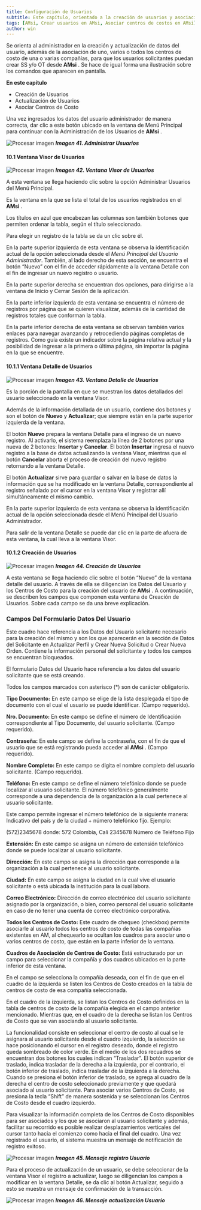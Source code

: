 ```yaml
---
title: Configuración de Usuarios
subtitle: Este capítulo, orientado a la creación de usuarios y asociación de centros de costos.
tags: [AMsi, Crear usuarios en AMsi, Asociar centros de costos en AMsi]
author: win
---
```


Se orienta al administrador en la creación y actualización de datos del usuario, además de la asociación de uno, varios o todos los centros de costo de una o varias compañías, para que los usuarios solicitantes puedan crear SS y/o OT desde  **AMsi** . Se hace de igual forma una ilustración sobre los comandos que aparecen en pantalla.

**En este capítulo**
- Creación de Usuarios
- Actualización de Usuarios 
- Asociar Centros de Costo

Una vez ingresados los datos del usuario administrador de manera correcta, dar clic a este botón ubicado en la ventana de Menú Principal para continuar con la Administración de los Usuarios de  **AMsi** .  

![Procesar imagen](../assets/images/placeholder.jpg) 
_**Imagen 41. Administrar Usuarios**_ 

#### 10.1 Ventana Visor de Usuarios

![Procesar imagen](../assets/images/placeholder.jpg) 
_**Imagen 42. Ventana Visor de Usuarios**_

A esta ventana se llega haciendo clic sobre la opción Administrar Usuarios del Menú Principal.

Es la ventana en la que se lista el total de los usuarios registrados en el  **AMsi** . 

Los títulos en azul que encabezan las columnas son también botones que permiten ordenar la tabla, según el título seleccionado.  

Para elegir un registro de la tabla se da un clic sobre él. 

En la parte superior izquierda de esta ventana se observa la identificación actual de la opción seleccionada desde el _Menú Principal del Usuario Administrador_. También, al lado derecho de esta sección, se encuentra el botón “Nuevo” con el fin de acceder rápidamente a la ventana Detalle con el fin de ingresar un nuevo registro o usuario.

En la parte superior derecha se encuentran dos opciones, para dirigirse a la ventana de Inicio y Cerrar Sesión de la aplicación. 

En la parte inferior izquierda de esta ventana se encuentra el número de registros por página que se quieren visualizar, además de la cantidad de registros totales que conforman la tabla. 

En  la  parte inferior  derecha de esta ventana se observan también varios enlaces para  navegar avanzando y retrocediendo páginas completas de registros. Como guía existe un indicador sobre la página relativa actual y la posibilidad de ingresar a la primera o última página, sin importar la página en la que se encuentre. 

#### 10.1.1 Ventana Detalle de Usuarios

![Procesar imagen](../assets/images/placeholder.jpg) 
_**Imagen 43. Ventana Detalle de Usuarios**_

Es la porción de la  pantalla en que se muestran  los  datos detallados del usuario seleccionado en la ventana Visor. 

Además de la información detallada de un usuario, contiene dos botones y son el botón de **Nuevo** y **Actualizar**; que siempre están en la parte superior izquierda de la ventana.

El botón **Nuevo** prepara la ventana Detalle para el ingreso de un nuevo registro. Al activarlo, el sistema reemplaza la línea de 2 botones por una nueva de 2 botones: **Insertar** y **Cancelar**. El botón **Insertar** ingresa el nuevo registro a la base de datos actualizando la ventana Visor, mientras que el botón **Cancelar** aborta el proceso de creación del nuevo registro retornando a la ventana Detalle.

El botón **Actualizar** sirve para guardar o salvar en la base de datos la información que se ha modificado en la ventana Detalle, correspondiente al registro señalado por el cursor en la ventana Visor y registrar allí simultáneamente el mismo cambio. 

En la parte superior izquierda de esta ventana se observa la identificación actual de la opción seleccionada desde el Menú Principal del Usuario Administrador. 

Para salir de la ventana Detalle se puede dar clic en la parte de afuera de esta ventana, la cual lleva a la ventana Visor.  

#### 10.1.2	Creación de Usuarios

![Procesar imagen](../assets/images/placeholder.jpg)
_**Imagen 44. Creación de Usuarios**_

A esta ventana se llega haciendo clic sobre el botón “Nuevo” de la ventana detalle del usuario. A través de ella se diligencian los Datos del Usuario y los Centros de Costo para la creación del usuario de  **AMsi** . A continuación, se describen los campos que componen esta ventana de Creación de Usuarios. Sobre cada campo se da una breve explicación.

### Campos Del Formulario Datos Del Usuario
Este cuadro hace referencia a los Datos del Usuario solicitante necesario para la creación del mismo y son los que aparecerán en la sección de Datos del Solicitante en Actualizar Perfil y Crear Nueva Solicitud o Crear Nueva Orden. Contiene la información personal del solicitante y todos los campos se encuentran bloqueados. 

El formulario Datos del Usuario hace referencia a los datos del usuario solicitante que se está creando.

Todos los campos marcados con asterisco (*) son de carácter obligatorio. 

**Tipo Documento:** En este campo se elige de la lista desplegada el tipo de documento con el cual el usuario se puede identificar. (Campo requerido).

**Nro. Documento:** En este campo se define el número de Identificación correspondiente al Tipo Documento, del usuario solicitante. (Campo requerido).

**Contraseña:** En este campo se define la contraseña, con el fin de que el usuario que se está registrando pueda acceder al  **AMsi** . (Campo requerido).  

**Nombre Completo:** En este campo se digita el nombre completo del usuario solicitante. (Campo requerido).

**Teléfono:** En este campo se define el número telefónico donde se puede localizar al usuario solicitante. El número telefónico generalmente corresponde a una dependencia de la organización a la cual pertenece al usuario solicitante.

Este campo permite ingresar el número telefónico de la siguiente manera: Indicativo del país y de la ciudad + número telefónico fijo. Ejemplo: 

(572)2345678 donde: 
572 Colombia, Cali
2345678	Número de Teléfono Fijo

**Extensión:** En este campo se asigna un número de extensión telefónico donde se puede localizar al usuario solicitante.

**Dirección:** En este campo se asigna la dirección que corresponde a la organización a la cual pertenece al usuario solicitante.

**Ciudad:** En este campo se asigna la ciudad en la cual vive el usuario solicitante o está ubicada la institución para la cual labora.

**Correo Electrónico:** Dirección de correo electrónico del usuario solicitante asignado por la organización, o bien, correo personal del usuario solicitante en caso de no tener una cuenta de correo electrónico corporativa.

**Todos los Centros de Costo:** Este cuadro de chequeo (checkbox) permite asociarle al usuario todos los centros de costo de todas las compañías existentes en AM, al chequearlo se ocultan los cuadros para asociar uno o varios centros de costo, que están en la parte inferior de la ventana.   

**Cuadros de Asociación de Centros de Costo:** Está estructurado por un campo para seleccionar la compañía y dos cuadros ubicados en la parte inferior de esta ventana. 

En el campo se selecciona la compañía deseada, con el fin de que en el cuadro de la izquierda se listen los Centros de Costo creados en la tabla de centros de costo de esa compañía seleccionada. 

En el cuadro de la izquierda, se listan los Centros de Costo definidos en la tabla de centros de costo de la compañía elegida en el campo anterior mencionado. Mientras que, en el cuadro de la derecha se listan los Centros de Costo que se van asociando al usuario solicitante.  

La funcionalidad consiste en seleccionar el centro de costo al cual se le asignara al usuario solicitante desde el cuadro izquierdo, la selección se hace posicionando el cursor en el registro deseado, donde el registro queda sombreado de color verde. En el medio de los  dos recuadros se encuentran dos botones los cuales indican “Trasladar”. El botón superior de traslado, indica trasladar de la derecha a la izquierda, por el contrario, el botón inferior de traslado, indica trasladar de la izquierda a la derecha. Cuando se presiona el botón inferior de traslado, se agrega al cuadro de la derecha el centro de costo seleccionado previamente y que quedará asociado al usuario solicitante. Para asociar varios Centros de Costo, se presiona la tecla “Shift” de manera sostenida y se seleccionan los Centros de Costo desde el cuadro izquierdo. 

Para visualizar la información completa de los Centros de Costo disponibles para ser asociados y los que se asociaron al usuario solicitante y además, facilitar su recorrido es posible realizar desplazamientos verticales del cursor tanto hacia el comienzo como hacia  el final del cuadro. 
Una vez registrado el usuario, el sistema muestra un mensaje de notificación de registro exitoso. 

![Procesar imagen](../assets/images/placeholder.jpg)
_**Imagen 45. Mensaje registro Usuario**_

Para el proceso de actualización de un usuario, se debe seleccionar de la ventana Visor el registro a actualizar, luego se diligencian los campos a modificar en la ventana Detalle, se da clic al botón Actualizar, seguido a esto se muestra un mensaje de confirmación de la transacción.  

![Procesar imagen](../assets/images/placeholder.jpg)
_**Imagen 46. Mensaje actualización Usuario**_